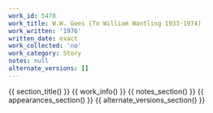 ```yaml
---
work_id: 5478
work_title: W.W. Goes (To William Wantling 1933-1974)
work_written: '1976'
written_date: exact
work_collected: 'no'
work_category: Story
notes: null
alternate_versions: []
---
```


{{ section_title() }}
{{ work_info() }}
{{ notes_section() }}
{{ appearances_section() }}
{{ alternate_versions_section() }}